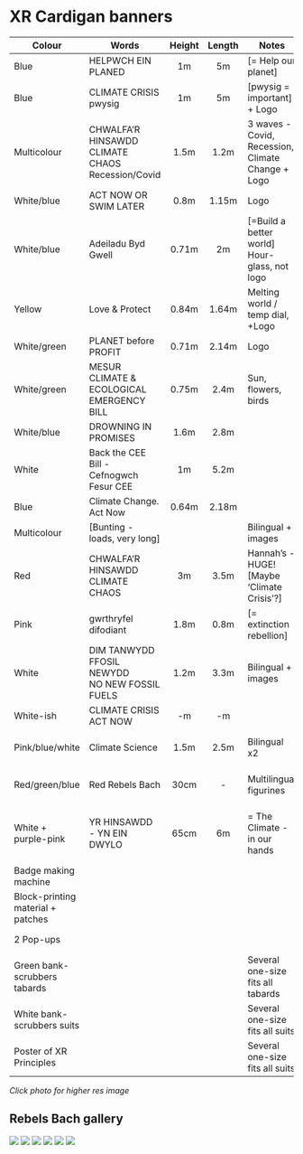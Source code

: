 # XR Cardigan banners

| Colour | Words                 | Height | Length | Notes | Photo | Location |
|--------|-----------------------|:------:|:------:|-------|-------|----------|
| Blue   | HELPWCH EIN PLANED    | 1m     | 5m     | [= Help our planet] | [![banner](https://res.cloudinary.com/growdigital/image/upload/w_80/v1658268391/xr/banner-2-helpwch-ein-planed.jpg)](https://res.cloudinary.com/growdigital/image/upload/v1658268391/xr/banner-2-helpwch-ein-planed.jpg) | Audley |
| Blue   | CLIMATE CRISIS pwysig | 1m     | 5m     | [pwysig = important] + Logo | [![banner](https://res.cloudinary.com/growdigital/image/upload/w_80/v1658268392/xr/banner-3-climate-crisis.jpg)](https://res.cloudinary.com/growdigital/image/upload/v1658268392/xr/banner-3-climate-crisis.jpg) | Audley |
| Multicolour | CHWALFA’R HINSAWDD<br>CLIMATE CHAOS<br>Recession/Covid | 1.5m | 1.2m | 3 waves - Covid, Recession, Climate Change  + Logo | [![banner](https://res.cloudinary.com/growdigital/image/upload/w_80/v1658268392/xr/banner-4-chwalfa-rhinsawdd-climate-chaos.jpg)](https://res.cloudinary.com/growdigital/image/upload/v1658268392/xr/banner-4-chwalfa-rhinsawdd-climate-chaos.jpg) | Philippa |
| White/blue | ACT NOW OR SWIM LATER | 0.8m | 1.15m | Logo | [![banner](https://res.cloudinary.com/growdigital/image/upload/w_80/v1658268392/xr/banner-5-act-now-or-swim-later.jpg)](https://res.cloudinary.com/growdigital/image/upload/v1658268392/xr/banner-5-act-now-or-swim-later.jpg) | Philippa |
| White/blue | Adeiladu Byd Gwell | 0.71m | 2m | [=Build a better world] Hour-glass, not logo | [![banner](https://res.cloudinary.com/growdigital/image/upload/w_80/v1658268392/xr/banner-6-adeiladu-byd-gwell.jpg)](https://res.cloudinary.com/growdigital/image/upload/v1658268392/xr/banner-6-adeiladu-byd-gwell.jpg) | Philippa |
| Yellow | Love & Protect | 0.84m | 1.64m | Melting world / temp dial, +Logo |  | Philippa |
| White/green | PLANET before PROFIT | 0.71m | 2.14m | Logo | [![banner](https://res.cloudinary.com/growdigital/image/upload/w_80/v1658268392/xr/banner-8-planet-before-profit.jpg)](https://res.cloudinary.com/growdigital/image/upload/v1658268392/xr/banner-8-planet-before-profit.jpg) | Philippa |
| White/green | MESUR CLIMATE & ECOLOGICAL EMERGENCY BILL | 0.75m | 2.4m | Sun, flowers, birds | [![banner](https://res.cloudinary.com/growdigital/image/upload/w_80/v1658268392/xr/banner-9-mesur-cee-bill.jpg)](https://res.cloudinary.com/growdigital/image/upload/v1658268392/xr/banner-9-mesur-cee-bill.jpg) | Philippa |
| White/blue | DROWNING IN PROMISES | 1.6m  | 2.8m |  | | Philippa |
| White | Back the CEE Bill - Cefnogwch Fesur CEE | 1m | 5.2m | | | Philippa |
| Blue  | Climate Change. Act Now  | 0.64m  | 2.18m  | | [![banner](https://res.cloudinary.com/growdigital/image/upload/w_80/v1658269697/xr/banner-climate-change-act-now.jpg)](https://res.cloudinary.com/growdigital/image/upload/v1658269697/xr/banner-climate-change-act-now.jpg) | Philippa |
| Multicolour | [Bunting - loads, very long] | | | Bilingual + images | | Soo |
| Red | CHWALFA’R HINSAWDD<br>CLIMATE CHAOS  | 3m | 3.5m | Hannah’s - HUGE! [Maybe ‘Climate Crisis’?] | | Philippa |
| Pink | gwrthryfel difodiant | 1.8m | 0.8m | [= extinction rebellion] | [![banner](https://res.cloudinary.com/growdigital/image/upload/w_80/v1659261585/xr/banner-gwrthryfel-difodiant.jpg)](https://res.cloudinary.com/growdigital/image/upload/v1659261585/xr/banner-gwrthryfel-difodiant.jpg) |
| White | DIM TANWYDD FFOSIL NEWYDD<br>NO NEW FOSSIL FUELS | 1.2m | 3.3m | Bilingual + images | [![banner](https://res.cloudinary.com/growdigital/image/upload/w_80/v1659262591/xr/banner-no-new-fossil-fuels.jpg)](https://res.cloudinary.com/growdigital/image/upload/v1659262591/xr/banner-no-new-fossil-fuels.jpg) | Philippa |
| White-ish | CLIMATE CRISIS ACT NOW | -m | -m | | [![banner](https://res.cloudinary.com/growdigital/image/upload/w_80/v1661286912/xr/climate-crisis-act-now.jpg)](https://res.cloudinary.com/growdigital/image/upload/v1661286912/xr/climate-crisis-act-now.jpg) | Philippa |
| Pink/blue/white| Climate Science | 1.5m | 2.5m | Bilingual x2 | [![banner](https://res.cloudinary.com/growdigital/image/upload/w_80/v1661286913/xr/climate-science.jpg)](https://res.cloudinary.com/growdigital/image/upload/v1661286913/xr/climate-science.jpg) | SERO Centre, Carmarthen |
| Red/green/blue| Red Rebels Bach | 30cm | - | Multilingual figurines | [![figurines](https://res.cloudinary.com/growdigital/image/upload/w_80/v1661541400/xr/red-rebels-bach.jpg)](https://res.cloudinary.com/growdigital/image/upload/v1661541400/xr/red-rebels-bach.jpg) | SERO Centre, Carmarthen |
| White + purple-pink | YR HINSAWDD - YN EIN DWYLO | 65cm | 6m | = The Climate - in our hands | [![People in room with banner](https://res.cloudinary.com/growdigital/image/upload/w_80/v1675891454/xr/yr-hinsawdd-yn-ein-dwylo.jpg)](https://res.cloudinary.com/growdigital/image/upload/v1675891454/xr/yr-hinsawdd-yn-ein-dwylo.jpg) | Philippa |
| Badge making machine | | | | | | Soo |
| Block-printing material + patches | | | | | | Jane |
| 2 Pop-ups | | | | | | 1 Philippa, 1 Soo |
| Green bank-scrubbers tabards | | | | Several one-size fits all tabards | | Philippa |
| White bank-scrubbers suits  | | | | Several one-size fits all suits | | Audley |
| Poster of XR Principles  | | | | Several one-size fits all suits | | x1 Jane, x1 Philippa |

_Click photo for higher res image_


## Rebels Bach gallery

<!-- Add images to <div class="fotorama"></div> -->
<div class="fotorama">
  <img src="https://res.cloudinary.com/growdigital/image/upload/v1661602276/xr/rebels-bach-blue-river.jpg">
  <img src="https://res.cloudinary.com/growdigital/image/upload/v1661602276/xr/rebels-bach-greenman.jpg">
  <img src="https://res.cloudinary.com/growdigital/image/upload/v1661602276/xr/rebels-bach-green-tree.jpg">
  <img src="https://res.cloudinary.com/growdigital/image/upload/v1661602276/xr/rebels-bach-black-climate-grief.jpg">
  <img src="https://res.cloudinary.com/growdigital/image/upload/v1661602276/xr/rebels-bach-code-red.jpg">
  <img src="https://res.cloudinary.com/growdigital/image/upload/v1661541400/xr/red-rebels-bach.jpg">
</div>

